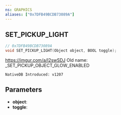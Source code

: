 ```yaml
---
ns: GRAPHICS
aliases: ["0x7DFB49BCDB73089A"]
---
```

## SET_PICKUP_LIGHT

```c
// 0x7DFB49BCDB73089A
void SET_PICKUP_LIGHT(Object object, BOOL toggle);
```

https://imgur.com/a/I2swSDJ
Old name: _SET_PICKUP_OBJECT_GLOW_ENABLED

```
NativeDB Introduced: v1207
```

## Parameters
* **object**:
* **toggle**:
